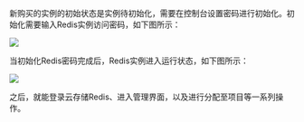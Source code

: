 新购买的实例的初始状态是实例待初始化，需要在控制台设置密码进行初始化。初始化需要输入Redis实例访问密码，如下图所示：

![](http://imgcache.tcecqpoc.fsphere.cn/image/mc.qcloudimg.com/static/img/3bac509765c127c469301f7fe6e6f1ab/3.png)

当初始化Redis密码完成后，Redis实例进入运行状态，如下图所示：

![](http://imgcache.tcecqpoc.fsphere.cn/image/mc.qcloudimg.com/static/img/10d9b086660e92587599a3c81f4e9ddd/5.png)

之后，就能登录云存储Redis、进入管理界面，以及进行分配至项目等一系列操作。
